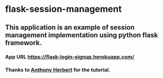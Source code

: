 # flask-session-management
## This application is an example of session management implementation using python flask framework.
### App URL https://flask-login-signup.herokuapp.com/
### Thanks to [Anthony Herbert](https://github.com/PrettyPrinted) for the tutorial.

